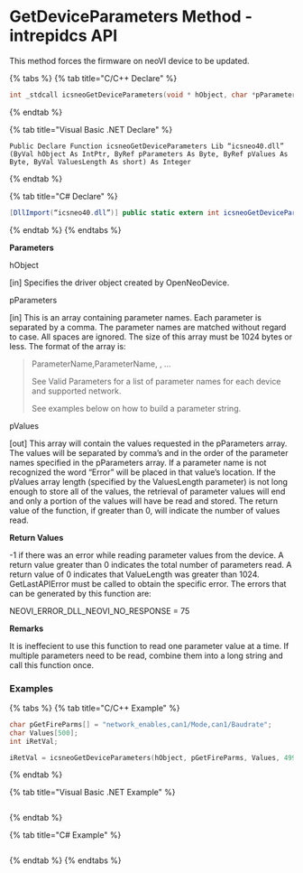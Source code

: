 # GetDeviceParameters Method - intrepidcs API

This method forces the firmware on neoVI device to be updated.

{% tabs %}
{% tab title="C/C++ Declare" %}
```cpp
int _stdcall icsneoGetDeviceParameters(void * hObject, char *pParameters, char *pValues, short ValuesLength);
```
{% endtab %}

{% tab title="Visual Basic .NET Declare" %}
```vbnet
Public Declare Function icsneoGetDeviceParameters Lib “icsneo40.dll” (ByVal hObject As IntPtr, ByRef pParameters As Byte, ByRef pValues As Byte, ByVal ValuesLength As short) As Integer
```
{% endtab %}

{% tab title="C# Declare" %}
```csharp
[DllImport(“icsneo40.dll”)] public static extern int icsneoGetDeviceParameters(IntPtr hObject, ref byte pParameters, ref byte pValues, short ValuesLength);
```
{% endtab %}
{% endtabs %}

**Parameters**

hObject

\[in] Specifies the driver object created by OpenNeoDevice.

pParameters

\[in] This is an array containing parameter names. Each parameter is separated by a comma. The parameter names are matched without regard to case. All spaces are ignored. The size of this array must be 1024 bytes or less. The format of the array is:

> ParameterName,ParameterName, , …
>
> See Valid Parameters for a list of parameter names for each device and supported network.
>
> See examples below on how to build a parameter string.

pValues

\[out] This array will contain the values requested in the pParameters array. The values will be separated by comma’s and in the order of the parameter names specified in the pParameters array. If a parameter name is not recognized the word “Error” will be placed in that value’s location. If the pValues array length (specified by the ValuesLength parameter) is not long enough to store all of the values, the retrieval of parameter values will end and only a portion of the values will have be read and stored. The return value of the function, if greater than 0, will indicate the number of values read.

**Return Values**

\-1 if there was an error while reading parameter values from the device. A return value greater than 0 indicates the total number of parameters read. A return value of 0 indicates that ValueLength was greater than 1024. GetLastAPIError must be called to obtain the specific error. The errors that can be generated by this function are:

NEOVI\_ERROR\_DLL\_NEOVI\_NO\_RESPONSE = 75

**Remarks**

It is ineffecient to use this function to read one parameter value at a time. If multiple parameters need to be read, combine them into a long string and call this function once.

### Examples

{% tabs %}
{% tab title="C/C++ Example" %}
```cpp
char pGetFireParms[] = "network_enables,can1/Mode,can1/Baudrate";
char Values[500];
int iRetVal;

iRetVal = icsneoGetDeviceParameters(hObject, pGetFireParms, Values, 499);
```
{% endtab %}

{% tab title="Visual Basic .NET Example" %}
```vbnet
```
{% endtab %}

{% tab title="C# Example" %}
```csharp
```
{% endtab %}
{% endtabs %}

